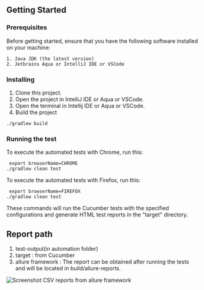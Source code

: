 ## Getting Started


### Prerequisites

Before getting started, ensure that you have the following software installed on your machine:

```
1. Java JDK (the latest version)
2. Jetbrains Aqua or IntelliJ IDE or VSCode
```

### Installing
1. Clone this project.
2. Open the project in IntelliJ IDE or Aqua or VSCode.
3. Open the terminal in Intellij IDE or Aqua or VSCode.
4. Build the project

```
./gradlew build

```

### Running the test

To execute the automated tests with Chrome, run this: 
```
 export browserName=CHROME
./gradlew clean test

```

To execute the automated tests with Firefox, run this: 
```
 export browserName=FIREFOX
./gradlew clean test

```
These commands will run the Cucumber tests with the specified configurations and generate HTML test reports in the "target" directory.


## Report path
1. test-output(in automation folder)
2. target : from Cucumber
3. allure framework : The report can be obtained after running the tests and will be located in build/allure-reports.

![Screenshot CSV reports from allure framework](https://drive.google.com/file/d/1D4XMWsrD13Rs6r0223mgZ4eekR4acT4d/view?usp=sharing)


